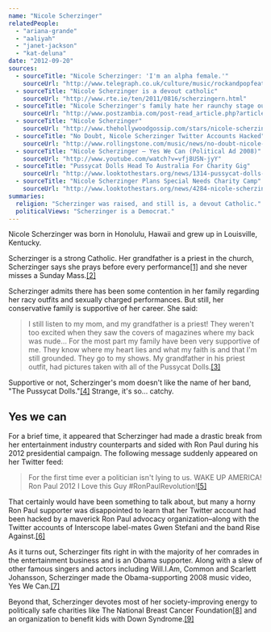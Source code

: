 ```yaml
---
name: "Nicole Scherzinger"
relatedPeople:
  - "ariana-grande"
  - "aaliyah"
  - "janet-jackson"
  - "kat-deluna"
date: "2012-09-20"
sources:
  - sourceTitle: "Nicole Scherzinger: 'I'm an alpha female.'"
    sourceUrl: "http://www.telegraph.co.uk/culture/music/rockandpopfeatures/8681426/Nicole-Scherzinger-Im-an-alpha-female.html"
  - sourceTitle: "Nicole Scherzinger is a devout catholic"
    sourceUrl: "http://www.rte.ie/ten/2011/0816/scherzingern.html"
  - sourceTitle: "Nicole Scherzinger's family hate her raunchy stage outfits"
    sourceUrl: "http://www.postzambia.com/post-read_article.php?articleId=16501"
  - sourceTitle: "Nicole Scherzinger"
    sourceUrl: "http://www.thehollywoodgossip.com/stars/nicole-scherzinger.html"
  - sourceTitle: "No Doubt, Nicole Scherzinger Twitter Accounts Hacked"
    sourceUrl: "http://www.rollingstone.com/music/news/no-doubt-nicole-scherzinger-twitter-accounts-hacked-20120111"
  - sourceTitle: "Nicole Scherzinger – Yes We Can (Political Ad 2008)"
    sourceUrl: "http://www.youtube.com/watch?v=vfj8USN-jyY"
  - sourceTitle: "Pussycat Dolls Head To Australia For Charity Gig"
    sourceUrl: "http://www.looktothestars.org/news/1314-pussycat-dolls-head-to-australia-for-charity-gig"
  - sourceTitle: "Nicole Scherzinger Plans Special Needs Charity Camp"
    sourceUrl: "http://www.looktothestars.org/news/4284-nicole-scherzinger-plans-special-needs-charity-camp"
summaries:
  religion: "Scherzinger was raised, and still is, a devout Catholic."
  politicalViews: "Scherzinger is a Democrat."
---
```


Nicole Scherzinger was born in Honolulu, Hawaii and grew up in Louisville, Kentucky.

Scherzinger is a strong Catholic. Her grandfather is a priest in the church, Scherzinger says she prays before every performance<a class="source-citation" href="#http%3A%2F%2Fwww.telegraph.co.uk%2Fculture%2Fmusic%2Frockandpopfeatures%2F8681426%2FNicole-Scherzinger-Im-an-alpha-female.html" title="Nicole Scherzinger: &apos;I&apos;m an alpha female.&apos;">[1]</a> and she never misses a Sunday Mass.<a class="source-citation" href="#http%3A%2F%2Fwww.rte.ie%2Ften%2F2011%2F0816%2Fscherzingern.html" title="Nicole Scherzinger is a devout catholic">[2]</a>

Scherzinger admits there has been some contention in her family regarding her racy outfits and sexually charged performances. But still, her conservative family is supportive of her career. She said:

>I still listen to my mom, and my grandfather is a priest! They weren't too excited when they saw the covers of magazines where my back was nude… For the most part my family have been very supportive of me. They know where my heart lies and what my faith is and that I'm still grounded. They go to my shows. My grandfather in his priest outfit, had pictures taken with all of the Pussycat Dolls.<a class="source-citation" href="#http%3A%2F%2Fwww.postzambia.com%2Fpost-read_article.php%3FarticleId%3D16501" title="Nicole Scherzinger&apos;s family hate her raunchy stage outfits">[3]</a>

Supportive or not, Scherzinger's mom doesn't like the name of her band, "The Pussycat Dolls."<a class="source-citation" href="#http%3A%2F%2Fwww.rte.ie%2Ften%2F2011%2F0816%2Fscherzingern.html" title="Nicole Scherzinger is a devout catholic">[4]</a> Strange, it's so… catchy.


## Yes we can

For a brief time, it appeared that Scherzinger had made a drastic break from her entertainment industry counterparts and sided with Ron Paul during his 2012 presidential campaign. The following message suddenly appeared on her Twitter feed:

>For the first time ever a politician isn't lying to us. WAKE UP AMERICA! Ron Paul 2012 I Love this Guy #RonPaulRevolution!<a class="source-citation" href="#http%3A%2F%2Fwww.thehollywoodgossip.com%2Fstars%2Fnicole-scherzinger.html" title="Nicole Scherzinger">[5]</a>

That certainly would have been something to talk about, but many a horny Ron Paul supporter was disappointed to learn that her Twitter account had been hacked by a maverick Ron Paul advocacy organization–along with the Twitter accounts of Interscope label-mates Gwen Stefani and the band Rise Against.<a class="source-citation" href="#http%3A%2F%2Fwww.rollingstone.com%2Fmusic%2Fnews%2Fno-doubt-nicole-scherzinger-twitter-accounts-hacked-20120111" title="No Doubt, Nicole Scherzinger Twitter Accounts Hacked">[6]</a>

As it turns out, Scherzinger fits right in with the majority of her comrades in the entertainment business and is an Obama supporter. Along with a slew of other famous singers and actors including Will.I.Am, Common and Scarlett Johansson, Scherzinger made the Obama-supporting 2008 music video, Yes We Can.<a class="source-citation" href="#http%3A%2F%2Fwww.youtube.com%2Fwatch%3Fv%3Dvfj8USN-jyY" title="Nicole Scherzinger – Yes We Can (Political Ad 2008)">[7]</a>

Beyond that, Scherzinger devotes most of her society-improving energy to politically safe charities like The National Breast Cancer Foundation<a class="source-citation" href="#http%3A%2F%2Fwww.looktothestars.org%2Fnews%2F1314-pussycat-dolls-head-to-australia-for-charity-gig" title="Pussycat Dolls Head To Australia For Charity Gig">[8]</a> and an organization to benefit kids with Down Syndrome.<a class="source-citation" href="#http%3A%2F%2Fwww.looktothestars.org%2Fnews%2F4284-nicole-scherzinger-plans-special-needs-charity-camp" title="Nicole Scherzinger Plans Special Needs Charity Camp">[9]</a>